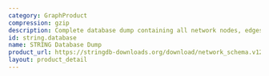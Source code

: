 ```yaml
---
category: GraphProduct
compression: gzip
description: Complete database dump containing all network nodes, edges, and scores
id: string.database
name: STRING Database Dump
product_url: https://stringdb-downloads.org/download/network_schema.v12.0.sql.gz
layout: product_detail
---
```

